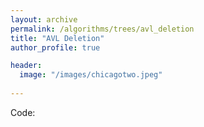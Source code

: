```yaml
---
layout: archive
permalink: /algorithms/trees/avl_deletion
title: "AVL Deletion"
author_profile: true

header:
  image: "/images/chicagotwo.jpeg"
  
---
```



Code:
